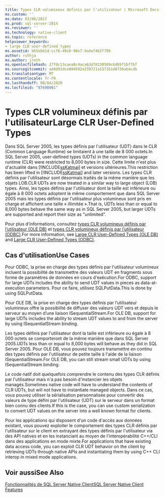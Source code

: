 ```yaml
---
title: Types CLR volumineux définis par l'utilisateur | Microsoft Docs
ms.custom: ''
ms.date: 03/06/2017
ms.prod: sql-server-2014
ms.reviewer: ''
ms.technology: native-client
ms.topic: reference
helpviewer_keywords:
- large CLR user-defined types
ms.assetid: b65eb61d-ccf6-49c0-98e7-9a4ef4b2f790
author: rothja
ms.author: jroth
ms.openlocfilehash: 27f0c13caea8c4aca63d78238509c6d05f1bf7bf
ms.sourcegitcommit: ad4d92dce894592a259721a1571b1d8736abacdb
ms.translationtype: MT
ms.contentlocale: fr-FR
ms.lasthandoff: 08/04/2020
ms.locfileid: "87698081"
---
```

# <a name="large-clr-user-defined-types"></a><span data-ttu-id="9225a-102">Types CLR volumineux définis par l'utilisateur</span><span class="sxs-lookup"><span data-stu-id="9225a-102">Large CLR User-Defined Types</span></span>
  <span data-ttu-id="9225a-103">Dans SQL Server 2005, les types définis par l'utilisateur (UDT) dans le CLR (Common Language Runtime) se limitaient à une taille de 8 000 octets.</span><span class="sxs-lookup"><span data-stu-id="9225a-103">In SQL Server 2005, user-defined types (UDTs) in the common language runtime (CLR) were restricted to 8,000 bytes in size.</span></span> <span data-ttu-id="9225a-104">Cette limite n'est plus d'actualité dans [!INCLUDE[ssKatmai](../../../includes/sskatmai-md.md)] et versions ultérieures.</span><span class="sxs-lookup"><span data-stu-id="9225a-104">This restriction has been lifted in [!INCLUDE[ssKatmai](../../../includes/sskatmai-md.md)] and later versions.</span></span> <span data-ttu-id="9225a-105">Les types CLR définis par l'utilisateur sont désormais traités de la même manière que les objets LOB.</span><span class="sxs-lookup"><span data-stu-id="9225a-105">CLR UDTs are now treated in a similar way to large object (LOB) types.</span></span> <span data-ttu-id="9225a-106">Ainsi, les types définis par l'utilisateur dont la taille est inférieure ou égale à 8 000 octets adoptent le même comportement que dans SQL Server 2005 mais les types définis par l'utilisateur plus volumineux sont pris en charge et affichent une taille « illimitée ».</span><span class="sxs-lookup"><span data-stu-id="9225a-106">That is, UDTs less than or equal to 8,000 bytes behave the same way as in SQL Server 2005, but larger UDTs are supported and report their size as "unlimited".</span></span>  
  
 <span data-ttu-id="9225a-107">Pour plus d’informations, consultez [types CLR volumineux définis par l’utilisateur &#40;OLE DB&#41;](../ole-db/large-clr-user-defined-types-ole-db.md) et [types CLR volumineux définis par l’utilisateur &#40;ODBC&#41;](../odbc/large-clr-user-defined-types-odbc.md).</span><span class="sxs-lookup"><span data-stu-id="9225a-107">For more information, see [Large CLR User-Defined Types &#40;OLE DB&#41;](../ole-db/large-clr-user-defined-types-ole-db.md) and [Large CLR User-Defined Types &#40;ODBC&#41;](../odbc/large-clr-user-defined-types-odbc.md).</span></span>  
  
## <a name="use-cases"></a><span data-ttu-id="9225a-108">Cas d'utilisation</span><span class="sxs-lookup"><span data-stu-id="9225a-108">Use Cases</span></span>  
 <span data-ttu-id="9225a-109">Pour ODBC, la prise en charge des types définis par l'utilisateur volumineux incluent la possibilité de transmettre des valeurs UDT en fragments sous forme de paramètres de données en cours d'exécution.</span><span class="sxs-lookup"><span data-stu-id="9225a-109">For ODBC, support for large UDTs includes the ability to send UDT values in pieces as data-at-execution parameters.</span></span> <span data-ttu-id="9225a-110">Pour ce faire, utilisez SQLPutData.</span><span class="sxs-lookup"><span data-stu-id="9225a-110">This is done by using SQLPutData.</span></span>  
  
 <span data-ttu-id="9225a-111">Pour OLE DB, la prise en charge des types définis par l’utilisateur volumineux offre la possibilité de diffuser des valeurs UDT vers et depuis le serveur au moyen d’une liaison ISequentialStream.</span><span class="sxs-lookup"><span data-stu-id="9225a-111">For OLE DB, support for large UDTs includes the ability to stream UDT values to and from the server by using ISequentialStream binding.</span></span>  
  
 <span data-ttu-id="9225a-112">Les types définis par l'utilisateur dont la taille est inférieure ou égale à 8 000 octets se comporteront de la même manière que dans SQL Server 2005.</span><span class="sxs-lookup"><span data-stu-id="9225a-112">UDTs less than or equal to 8,000 bytes will behave as they did in SQL Server 2005.</span></span> <span data-ttu-id="9225a-113">Pour OLE DB, vous pouvez toujours transmettre en continu des types définis par l'utilisateur de petite taille à l'aide de la liaison ISequentialStream.</span><span class="sxs-lookup"><span data-stu-id="9225a-113">For OLE DB, you can still stream small UDTs by using ISequentialStream binding.</span></span>  
  
 <span data-ttu-id="9225a-114">Le code natif doit quelquefois comprendre le contenu des types CLR définis par l'utilisateur mais n'a pas besoin d'instancier les objets managés.</span><span class="sxs-lookup"><span data-stu-id="9225a-114">Sometimes native code will have to understand the contents of CLR UDTs, but will not have to instantiate managed objects.</span></span> <span data-ttu-id="9225a-115">Dans ce cas, vous pouvez utiliser la sérialisation personnalisée pour convertir des valeurs de type défini par l'utilisateur (UDT) sur le serveur dans un format bien connu des clients.</span><span class="sxs-lookup"><span data-stu-id="9225a-115">If this is the case, you can use custom serialization to convert UDT values on the server into a well known format for clients.</span></span>  
  
 <span data-ttu-id="9225a-116">Pour les applications qui disposent d'un code d'accès aux données existant, vous pouvez exploiter le comportement des types CLR définis par l'utilisateur sur le client en extrayant des types définis par l'utilisateur via des API natives et en les instanciant au moyen de l'interopérabilité C++/CLI dans des applications en mode mixte.</span><span class="sxs-lookup"><span data-stu-id="9225a-116">For applications that have existing data access code, you can exploit CLR UDT behavior on the client by retrieving UDTs through native APIs and instantiating them by using C++ CLI interop in mixed mode applications.</span></span>  
  
## <a name="see-also"></a><span data-ttu-id="9225a-117">Voir aussi</span><span class="sxs-lookup"><span data-stu-id="9225a-117">See Also</span></span>  
 [<span data-ttu-id="9225a-118">Fonctionnalités de SQL Server Native Client</span><span class="sxs-lookup"><span data-stu-id="9225a-118">SQL Server Native Client Features</span></span>](sql-server-native-client-features.md)  
  
  
